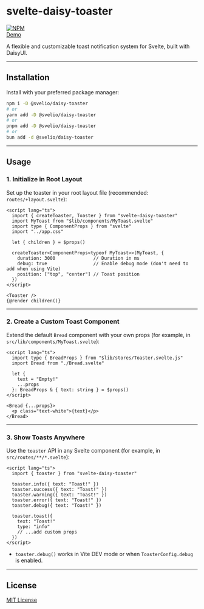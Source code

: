 # svelte-daisy-toaster

[![NPM](https://img.shields.io/npm/v/@svelio/daisy-toaster)](https://www.npmjs.com/package/@svelio/daisy-toaster)  
[Demo](https://svelio.github.io/daisy-toaster)

A flexible and customizable toast notification system for Svelte, built with DaisyUI.

---

## Installation

Install with your preferred package manager:

```bash
npm i -D @svelio/daisy-toaster
# or
yarn add -D @svelio/daisy-toaster
# or
pnpm add -D @svelio/daisy-toaster
# or
bun add -d @svelio/daisy-toaster
```

---

## Usage

### 1. Initialize in Root Layout

Set up the toaster in your root layout file (recommended: `routes/+layout.svelte`):

```svelte
<script lang="ts">
  import { createToaster, Toaster } from "svelte-daisy-toaster"
  import MyToast from "$lib/components/MyToast.svelte"
  import type { ComponentProps } from "svelte"
  import "../app.css"

  let { children } = $props()

  createToaster<ComponentProps<typeof MyToast>>(MyToast, {
    duration: 3000              // Duration in ms
    debug: true                 // Enable debug mode (don't need to add when using Vite)
    position: ["top", "center"] // Toast position
  })
</script>

<Toaster />
{@render children()}
```

---

### 2. Create a Custom Toast Component

Extend the default `Bread` component with your own props (for example, in `src/lib/components/MyToast.svelte`):

```svelte
<script lang="ts">
  import type { BreadProps } from "$lib/stores/Toaster.svelte.js"
  import Bread from "./Bread.svelte"

  let {
    text = "Empty!"
    ...props
  }: BreadProps & { text: string } = $props()
</script>

<Bread {...props}>
  <p class="text-white">{text}</p>
</Bread>
```

---

### 3. Show Toasts Anywhere

Use the `toaster` API in any Svelte component (for example, in `src/routes/**/*.svelte`):

```svelte
<script lang="ts">
  import { toaster } from "svelte-daisy-toaster"

  toaster.info({ text: "Toast!" })
  toaster.success({ text: "Toast!" })
  toaster.warning({ text: "Toast!" })
  toaster.error({ text: "Toast!" })
  toaster.debug({ text: "Toast!" })

  toaster.toast({
    text: "Toast!"
    type: "info"
    // ...add custom props
  })
</script>
```

- `toaster.debug()` works in Vite DEV mode or when `ToasterConfig.debug` is enabled.

---

## License

[MIT License](./LICENSE)
